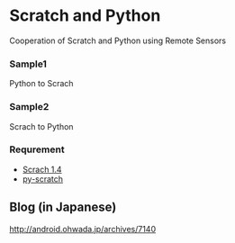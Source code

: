 # Scratch and Python
Cooperation of Scratch and Python using Remote Sensors

### Sample1
Python to Scrach

### Sample2
Scrach to Python

### Requrement
- [Scrach 1.4](https://scratch.mit.edu/scratch_1.4/)
- [py-scratch](https://code.google.com/archive/p/py-scratch/)

## Blog (in Japanese)
http://android.ohwada.jp/archives/7140
